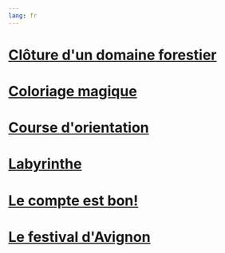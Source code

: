 ```yaml
---
lang: fr
---
```


# [Clôture d'un domaine forestier](Projet_Env_Convexe.pdf) 

# [Coloriage magique](Coloriage_magique.pdf)

# [Course d'orientation](Course_Orientation.pdf) 

# [Labyrinthe](Projet_Laby.pdf) 

# [Le compte est bon!](Le_Compte_est_bon.pdf) 

# [Le festival d'Avignon](Festival.pdf) 

